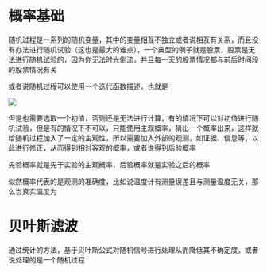 # 概率基础

随机过程是一系列的随机变量，其中的变量相互不独立或者说相互有关系，而且没有办法进行随机试验（这也是最大的难点），一个典型的例子就是股票，股票是无法进行随机试验的，因为你无法时光倒流，并且每一天的股票情况都与前后时间段的股票情况有关

或者说随机过程可以使用一个迭代函数描述，也就是

![](https://www.zhihu.com/equation?tex=%0Ax_k%3Df%28x_%7Bk-1%7D%29%2Cp%28x_k%29%3Df%28p%28x_%7Bk-1%7D%29%29%0A)

但是也需要选取一个初值，否则还是无法进行计算，有的情况下可以对初值进行随机试验，但是有的情况下不可以，只能使用主观概率，猜出一个概率出来，这样就给随机过程加入了一定的主观性，所以需要加入外部的观测，如证据、信息等，以此进行修正，从而得到相对客观的概率，或者说得到后验概率

先验概率就是先于实验的主观概率，后验概率就是实验之后的概率

似然概率代表的是观测的准确度，比如说温度计有测量误差且与测量温度无关，那么当真实温度为

# 贝叶斯滤波

通过统计的方法，基于贝叶斯公式对随机信号进行处理从而降低其不确定度，或者说处理的是一个随机过程